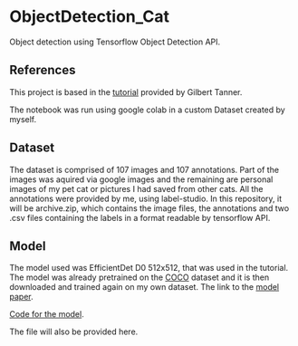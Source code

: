 # ObjectDetection_Cat
Object detection using Tensorflow Object Detection API.

## References

This project is based in the [tutorial](https://gilberttanner.com/blog/object-detection-with-tensorflow-2/) provided by Gilbert Tanner.

The notebook was run using google colab in a custom Dataset created by myself.

## Dataset

The dataset is comprised of 107 images and 107 annotations. Part of the images was aquired via google images and the remaining are personal images of my pet cat or pictures I had saved from other cats. All the annotations were provided by me, using label-studio. In this repository, it will be archive.zip, which contains the image files, the annotations and two .csv files containing the labels in a format readable by tensorflow API.

## Model

The model used was EfficientDet D0 512x512, that was used in the tutorial. The model was already pretrained on the [COCO](https://cocodataset.org/#home) dataset and it is then downloaded and trained again on my own dataset. The link to the [model paper](https://openaccess.thecvf.com/content_CVPR_2020/papers/Tan_EfficientDet_Scalable_and_Efficient_Object_Detection_CVPR_2020_paper.pdf).

[Code for the model](https://github.com/google/automl/tree/master/efficientdet).

The file will also be provided here.